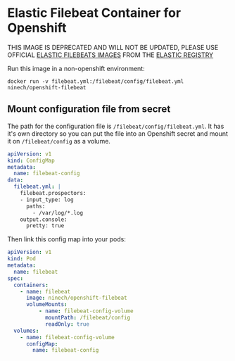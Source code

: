 # Elastic Filebeat Container for Openshift

THIS IMAGE IS DEPRECATED AND WILL NOT BE UPDATED, PLEASE USE OFFICIAL [ELASTIC FILEBEATS IMAGES](https://www.elastic.co/guide/en/beats/filebeat/current/running-on-docker.html) FROM THE [ELASTIC REGISTRY](https://www.docker.elastic.co/)

Run this image in a non-openshift environment:

    docker run -v filebeat.yml:/filebeat/config/filebeat.yml ninech/openshift-filebeat

## Mount configuration file from secret

The path for the configuration file is `/filebeat/config/filebeat.yml`. It has it's own directory so you can put the file into an Openshift secret and mount it on `/filebeat/config` as a volume.

```yml
apiVersion: v1
kind: ConfigMap
metadata:
  name: filebeat-config
data:
  filebeat.yml: |
    filebeat.prospectors:
    - input_type: log
      paths:
        - /var/log/*.log
    output.console:
      pretty: true
```

Then link this config map into your pods:

```yaml
apiVersion: v1
kind: Pod
metadata:
  name: filebeat
spec:
  containers:
    - name: filebeat
      image: ninech/openshift-filebeat
      volumeMounts:
          - name: filebeat-config-volume
            mountPath: /filebeat/config
            readOnly: true
  volumes:
    - name: filebeat-config-volume
      configMap:
        name: filebeat-config
```
